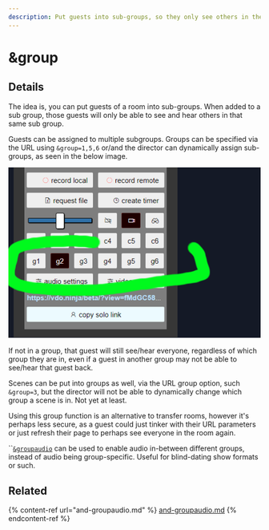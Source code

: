 ```yaml
---
description: Put guests into sub-groups, so they only see others in the same group
---
```


# \&group

## Details

The idea is, you can put guests of a room into sub-groups. When added to a sub group, those guests will only be able to see and hear others in that same sub group.&#x20;

Guests can be assigned to multiple subgroups. Groups can be specified via the URL using `&group=1,5,6` or/and the director can dynamically assign sub-groups, as seen in the below image.&#x20;

![](<../../.gitbook/assets/image (129).png>)

If not in a group, that guest will still see/hear everyone, regardless of which group they are in, even if a guest in another group may not be able to see/hear that guest back.&#x20;

Scenes can be put into groups as well, via the URL group option, such `&group=3`, but the director will not be able to dynamically change which group a scene is in. Not yet at least.&#x20;

Using this group function is an alternative to transfer rooms, however it's perhaps less secure, as a guest could just tinker with their URL parameters or just refresh their page to perhaps see everyone in the room again.

``[`&groupaudio`](and-groupaudio.md) can be used to enable audio in-between different groups, instead of audio being group-specific. Useful for blind-dating show formats or such.

## Related

{% content-ref url="and-groupaudio.md" %}
[and-groupaudio.md](and-groupaudio.md)
{% endcontent-ref %}
